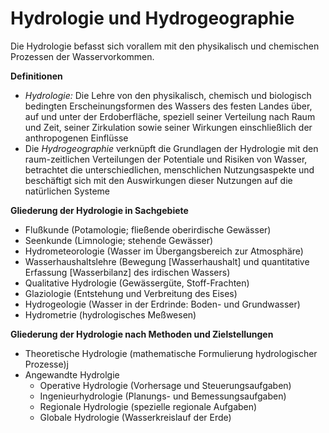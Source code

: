 # Hydrologie und Hydrogeographie

Die Hydrologie befasst sich vorallem mit den physikalisch und chemischen Prozessen der Wasservorkommen.

**Definitionen**
- *Hydrologie:* Die Lehre von den physikalisch, chemisch und biologisch bedingten Erscheinungsformen des Wassers des festen Landes über, auf und unter der Erdoberfläche, speziell seiner Verteilung nach Raum und Zeit, seiner Zirkulation sowie seiner Wirkungen einschließlich der anthropogenen Einflüsse
- Die *Hydrogeographie* verknüpft die Grundlagen der Hydrologie mit den raum-zeitlichen Verteilungen der Potentiale und Risiken von Wasser, betrachtet die unterschiedlichen, menschlichen Nutzungsaspekte und beschäftigt sich mit den Auswirkungen dieser Nutzungen auf die natürlichen Systeme

**Gliederung der Hydrologie in Sachgebiete**
- Flußkunde (Potamologie; fließende oberirdische Gewässer)
- Seenkunde (Limnologie; stehende Gewässer)
- Hydrometeorologie (Wasser im Übergangsbereich zur Atmosphäre)
- Wasserhaushaltslehre (Bewegung [Wasserhaushalt] und quantitative Erfassung [Wasserbilanz] des irdischen Wassers)
- Qualitative Hydrologie (Gewässergüte, Stoff-Frachten)
- Glaziologie (Entstehung und Verbreitung des Eises)
- Hydrogeologie (Wasser in der Erdrinde: Boden- und Grundwasser)
- Hydrometrie (hydrologisches Meßwesen)

**Gliederung der Hydrologie nach Methoden und Zielstellungen**
- Theoretische Hydrologie (mathematische Formulierung hydrologischer Prozesse)j
- Angewandte Hydrolgie
  - Operative Hydrologie (Vorhersage und Steuerungsaufgaben)
  - Ingenieurhydrologie (Planungs- und Bemessungsaufgaben)
  - Regionale Hydrologie (spezielle regionale Aufgaben)
  - Globale Hydrologie (Wasserkreislauf der Erde)

